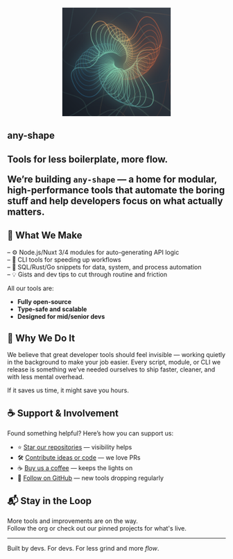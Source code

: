 <p align="center">
  <img src="./AnyShapeLogo.png" width="250" alt="any-shape logo" />
</p>

<p align="center">
  <h2>any-shape<h2/>
</p>

**Tools for less boilerplate, more flow.**

We’re building `any-shape` — a home for modular, high-performance tools that automate the boring stuff and help developers focus on what actually matters.

## 🧩 What We Make

– ⚙️ Node.js/Nuxt 3/4 modules for auto-generating API logic  
– 🧰 CLI tools for speeding up workflows  
– 🔄 SQL/Rust/Go snippets for data, system, and process automation  
– 💡 Gists and dev tips to cut through routine and friction  

All our tools are:
- **Fully open-source**
- **Type-safe and scalable**
- **Designed for mid/senior devs**

## 🧭 Why We Do It

We believe that great developer tools should feel invisible — working quietly in the background to make your job easier. Every script, module, or CLI we release is something we’ve needed ourselves to ship faster, cleaner, and with less mental overhead.

If it saves us time, it might save you hours.

## ☕ Support & Involvement

Found something helpful? Here’s how you can support us:

- ⭐️ [Star our repositories](https://github.com/any-shape) — visibility helps  
- 🛠 [Contribute ideas or code](https://github.com/any-shape) — we love PRs  
- ☕ [Buy us a coffee](https://www.buymeacoffee.com/anyshape) — keeps the lights on  
- 🧵 [Follow on GitHub](https://github.com/any-shape) — new tools dropping regularly

## 📬 Stay in the Loop

More tools and improvements are on the way.  
Follow the org or check out our pinned projects for what's live.

---

Built by devs. For devs. For less grind and more *flow*.
